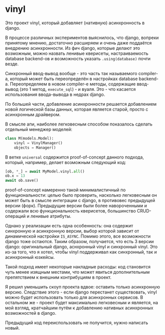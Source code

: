 # vinyl

Это проект vinyl, который добавляет (нативную) асинхронность в django.

В процессе различных экспериментов выяснилось, что django, вопреки принятому 
мнению, достаточно расширяем и очень даже поддаётся внедрению асинхронности.
Из фич django, которые делают это возможным, можно назвать ленивые кверисеты,
настраиваемость database backend-ов и возможность указать `.using(database)` 
почти везде.

Синхронный ввод-вывод вообще - это часть так называемого 
compiler-а, который может быть переопределён в настройках database backend-а. 
Переопределяем в новом compiler-е методы, содержащие ввод-вывод (это 1 метод,
 `execute_sql`) - и вуаля. Это - что касается использования ввода-вывода в 
недрах django.

По большей части, добавление асинхронности решается добавлением новой 
логической 
базы данных, которая является старой, просто с асинхронным драйвером.

В смысле апи, наиболее легковесным способом показалось сделать отдельный менеджер моделей:

```python
class M(models.Model):
    vinyl = VinylManager()
    objects = Manager()
```

В ветке `universal` содержится proof-of-concept данного подхода, который, 
например, делает возможным следующий код:

```python
[ob, *_] = await MyModel.vinyl.all()
ob.x = 13
await ob.save()
```

proof-of-concept намеренно такой минималистичный по функциональности: целью 
было проверить, насколько легковесным он может быть в смысле интеграции 
с django, в противовес предыдущей версии (форк). Предыдущие версии были 
более навороченными и содержали всю функциональность кверисетов, большинство 
CRUD-операций и ленивые атрибуты.

Однако у реализации есть одна особенность: она содержит синхронную и 
асинхронную версии, выбор которой зависит от динамической настройки 
`IS_ASYNC`. Помимо этого, все возможности django тоже остаются. Таким 
образом, получается, что есть 3 версии django: оригинальный django, аснхронный 
vinyl и 
синхронный vinyl. Это из-за того, что я хотел, чтобы vinyl 
поддерживал как синхронный, так и асинхронный юзкейсы.

Такой подход имеет некоторые накладные расходы: код становится чуть менее 
изящным местами, что может явиться дополнительным препятствием к внешним 
контрибуциям в проект.

Я решил уменьшить скоуп проекта вдвое: оставить только асинхронную версию. 
Следствие этого - если django перестанет существовать, vinyl можно будет 
использовать только для асинхронных сервисов. В остальном же - проект будет 
максимально легковесным и является, на мой взгляд, кратчайшим путём к 
добавлению нативных асинхронных возможностей в django.

Предыдущий код переиспользовать не получится, нужно 
написать новый.